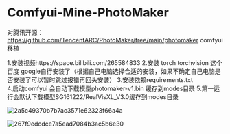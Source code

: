 # Comfyui-Mine-PhotoMaker

对腾讯开源：https://github.com/TencentARC/PhotoMaker/tree/main/photomaker comfyui移植

1.安装视频https://space.bilibili.com/265584833
2.安装 torch torchvision 这个百度 google自行安装了（根据自己电脑选择合适的安装，如果不确定自己电脑是否安装了可以暂时跳过报错再回头安装）
3.安装依赖requirements.txt  
4.启动comfyui 会自动下载模型photomaker-v1.bin 缓存到modes目录
5.第一运行会默认下载模型SG161222/RealVisXL_V3.0缓存到modes目录

![2a5c49370b7b7ac3571e62323f66a4a](https://github.com/StartHua/Comfyui-Mine-PhotoMaker/assets/22284244/55b22806-67e6-49d6-a29d-fb016e57fddb)


![267f9edcdce7a5ead7084b3ac5b6e30](https://github.com/StartHua/Comfyui-Mine-PhotoMaker/assets/22284244/e2755b9a-6063-42dd-8b91-f44915a88c42)
